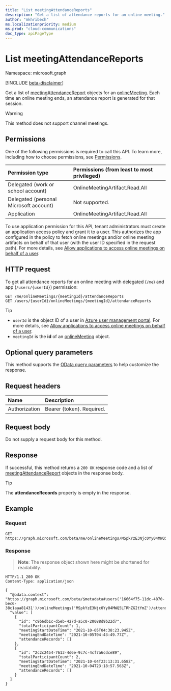 ```yaml
---
title: "List meetingAttendanceReports"
description: "Get a list of attendance reports for an online meeting."
author: "mkhribech"
ms.localizationpriority: medium
ms.prod: "cloud-communications"
doc_type: apiPageType
---
```


# List meetingAttendanceReports

Namespace: microsoft.graph

[!INCLUDE [beta-disclaimer](../../includes/beta-disclaimer.md)]

Get a list of [meetingAttendanceReport](../resources/meetingAttendanceReport.md) objects for an [onlineMeeting](../resources/onlinemeeting.md). Each time an online meeting ends, an attendance report is generated for that session.

> [!WARNING]
> This method does not support channel meetings.

## Permissions

One of the following permissions is required to call this API. To learn more, including how to choose permissions, see [Permissions](/graph/permissions-reference).

| Permission type | Permissions (from least to most privileged) |
|:----------------|:--------------------------------------------|
| Delegated (work or school account) | OnlineMeetingArtifact.Read.All |
| Delegated (personal Microsoft account) | Not supported. |
| Application | OnlineMeetingArtifact.Read.All |

To use application permission for this API, tenant administrators must create an application access policy and grant it to a user. This authorizes the app configured in the policy to fetch online meetings and/or online meeting artifacts on behalf of that user (with the user ID specified in the request path). For more details, see [Allow applications to access online meetings on behalf of a user](/graph/cloud-communication-online-meeting-application-access-policy).

## HTTP request

To get all attendance reports for an online meeting with delegated (`/me`) and app (`/users/{userId}`) permission:
<!-- { "blockType": "ignored" } -->
```http
GET /me/onlineMeetings/{meetingId}/attendanceReports
GET /users/{userId}/onlineMeetings/{meetingId}/attendanceReports
```

> [!TIP]
>
>- `userId` is the object ID of a user in [Azure user management portal](https://portal.azure.com/#blade/Microsoft_AAD_IAM/UsersManagementMenuBlade). For more details, see [Allow applications to access online meetings on behalf of a user](/graph/cloud-communication-online-meeting-application-access-policy).
>- `meetingId` is the **id** of an [onlineMeeting](../resources/onlinemeeting.md) object.

## Optional query parameters

This method supports the [OData query parameters](/graph/query-parameters) to help customize the response.

## Request headers

| Name            | Description               |
| :-------------- | :------------------------ |
| Authorization   | Bearer {token}. Required. |

## Request body

Do not supply a request body for this method.

## Response

If successful, this method returns a `200 OK` response code and a list of [meetingAttendanceReport](../resources/meetingAttendanceReport.md) objects in the response body.

> [!TIP]
> The **attendanceRecords** property is empty in the response.

## Example

### Request


<!-- {
  "blockType": "request",
  "name": "get-attendanceReports",
  "sampleKeys": ["MSpkYzE3Njc0Yy04MWQ5LTRhZGItYmZ"]
}-->

```msgraph-interactive
GET https://graph.microsoft.com/beta/me/onlineMeetings/MSpkYzE3Njc0Yy04MWQ5LTRhZGItYmZ/attendanceReports
```


### Response

> **Note**: The response object shown here might be shortened for readability.

<!-- {
  "blockType": "response",
  "name": "get-attendanceReports",
  "truncated": true,
  "@odata.type": "microsoft.graph.meetingAttendanceReport"
}-->

```http
HTTP/1.1 200 OK
Content-Type: application/json

{
  "@odata.context": "https://graph.microsoft.com/beta/$metadata#users('16664f75-11dc-4870-bec6-38c1aaa81431')/onlineMeetings('MSpkYzE3Njc0Yy04MWQ5LTRhZGItYmZ')/attendanceReports",
  "value": [
    {
      "id": "c9b6db1c-d5eb-427d-a5c0-20088d9b22d7",
      "totalParticipantCount": 1,
      "meetingStartDateTime": "2021-10-05T04:38:23.945Z",
      "meetingEndDateTime": "2021-10-05T04:43:49.77Z",
      "attendanceRecords": []
    },
    {
      "id": "2c2c2454-7613-4d6e-9c7c-4cf7a6cdce89",
      "totalParticipantCount": 2,
      "meetingStartDateTime": "2021-10-04T23:13:31.658Z",
      "meetingEndDateTime": "2021-10-04T23:18:57.563Z",
      "attendanceRecords": []
    }
  ]
}
```
